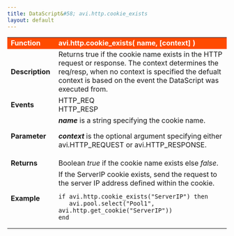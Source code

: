 ```yaml
---
title: DataScript&#58; avi.http.cookie_exists
layout: default
---
```

<table class="table table-hover"> 
 <tbody> 
  <tr bgcolor="ff4b00"> 
   <td width="100"> <font size="3" color="white"><strong>Function</strong></font> </td> 
   <td width="600"><font color="white"><b>avi.http.cookie_exists( name, [context] )</b></font></td> 
  </tr> 
  <tr> 
   <td width="100"> <font size="3"><strong>Description</strong></font> </td> 
   <td width="600">Returns true if the cookie name exists in the HTTP request or response. The context determines the req/resp, when no context is specified the defualt context is based on the event the DataScript was executed from.</td> 
  </tr> 
  <tr> 
   <td width="100"> <font size="3"><strong>Events</strong></font> </td> 
   <td width="600">HTTP_REQ<br> HTTP_RESP</td> 
  </tr> 
  <tr> 
   <td width="100"> <font size="3"><strong>Parameter</strong></font> </td> 
   <td width="600"><strong><em>name</em> </strong>is a string specifying the cookie name.<p></p> <p><strong><em>context</em> </strong>is the optional argument specifying either avi.HTTP_REQUEST or avi.HTTP_RESPONSE.</p></td> 
  </tr> 
  <tr> 
   <td width="100"> <font size="3"><strong>Returns</strong></font> </td> 
   <td width="600">Boolean <em>true</em> if the cookie name exists else <em>false</em>.</td> 
  </tr> 
  <tr> 
   <td width="100"> <font size="3"><strong>Example</strong></font> </td> 
   <td width="600">If the ServerIP cookie exists, send the request to the server IP address defined within the cookie.<br> 
    <!-- Crayon Syntax Highlighter v2.7.1 --> <pre><code class="language-lua">if avi.http.cookie_exists("ServerIP") then
   avi.pool.select("Pool1", avi.http.get_cookie("ServerIP"))
end</code></pre> 
    <!-- [Format Time: 0.0015 seconds] --> </td> 
  </tr> 
 </tbody> 
</table>
